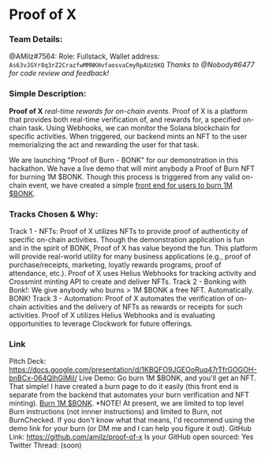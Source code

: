 # Proof of X

### Team Details:
@AMilz#7564: Role: Fullstack, Wallet address: `As63vJGYr8q3rZ2CrazfwMMNKHvfaosvaCmyRpAUz6KQ`
*Thanks to @Nobody#6477 for code review and feedback!*

### Simple Description:
**Proof of X** *real-time rewards for on-chain events*. 
Proof of X is a platform that provides both real-time verification of, and rewards for, a specified on-chain task. Using Webhooks, we can monitor the Solana blockchain for specific activities. When triggered, our backend mints an NFT to the user memorializing the act and rewarding the user for that task. 

We are launching "Proof of Burn - BONK" for our demonstration in this hackathon. We have a live demo that will mint anybody a Proof of Burn NFT for burning 1M $BONK. Though this process is triggered from any valid on-chain event, we have created a simple [front end for users to burn 1M $BONK](https://sandstorm.amilz.com/).  

### Tracks Chosen & Why:
Track 1 - NFTs: Proof of X utilizes NFTs to provide proof of authenticity of specific on-chain activities. Though the demonstration application is fun and in the spirit of BONK, Proof of X has value beyond the fun. This platform will provide real-world utility for many business applications (e.g., proof of purchase/receipts, marketing, loyatly rewards programs, proof of attendance, etc.). Proof of X uses Helius Webhooks for tracking activity and Crossmint minting API to create and deliver NFTs. 
Track 2 - Bonking with Bonk!: We give anybody who burns > 1M $BONK a free NFT. Automatically. BONK!
Track 3 - Automation: Proof of X automates the verification of on-chain activities and the delivery of NFTs as rewards or receipts for such activities. Proof of X utilizes Helius Webhooks and is evaluating opportunities to leverage Clockwork for future offerings. 

### Link
Pitch Deck: https://docs.google.com/presentation/d/1KBQFO9JGEOoRuq47rTfrGOGOH-bnBCx-064QIhGlMjI/
Live Demo: Go burn 1M $BONK, and you'll get an NFT. That simple! I have created a burn page to do it easily (this front end is separate from the backend that automates your burn verification and NFT minting). [Burn 1M $BONK](https://sandstorm.amilz.com/).
*NOTE! At present, we are limited to top level Burn instructions (not innner instructions) and limited to Burn, not BurnChecked. If you don't know what that means, I'd recommend using the demo link for your burn (or DM me and I can help you figure it out).
GitHub Link: https://github.com/amilz/proof-of-x
Is your GitHub open sourced: Yes
Twitter Thread: (soon)